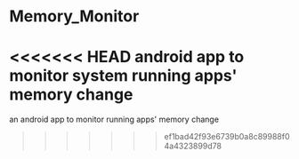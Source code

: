 Memory_Monitor
==============

<<<<<<< HEAD
android app to monitor system running apps' memory change
=======
an android app to monitor running apps' memory change 
>>>>>>> ef1bad42f93e6739b0a8c89988f04a4323899d78
